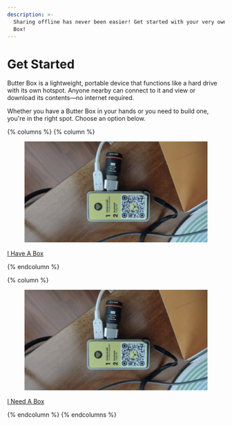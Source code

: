 ```yaml
---
description: >-
  Sharing offline has never been easier! Get started with your very own Butter
  Box!
---
```


# Get Started

Butter Box is a lightweight, portable device that functions like a hard drive with its own hotspot. Anyone nearby can connect to it and view or download its contents—no internet required.&#x20;

Whether you have a Butter Box in your hands or you need to build one, you're in the right spot. Choose an option below.

{% columns %}
{% column %}


<figure><img src=".gitbook/assets/Screenshot 2025-08-01 at 6.16.08 AM.png" alt=""><figcaption></figcaption></figure>

<a href="quick-start/" class="button primary">I Have A Box</a> &#x20;




{% endcolumn %}

{% column %}


<figure><img src=".gitbook/assets/Screenshot 2025-08-01 at 6.16.08 AM.png" alt=""><figcaption></figcaption></figure>

<a href="quick-start/" class="button primary">I Need A Box</a> &#x20;


{% endcolumn %}
{% endcolumns %}



